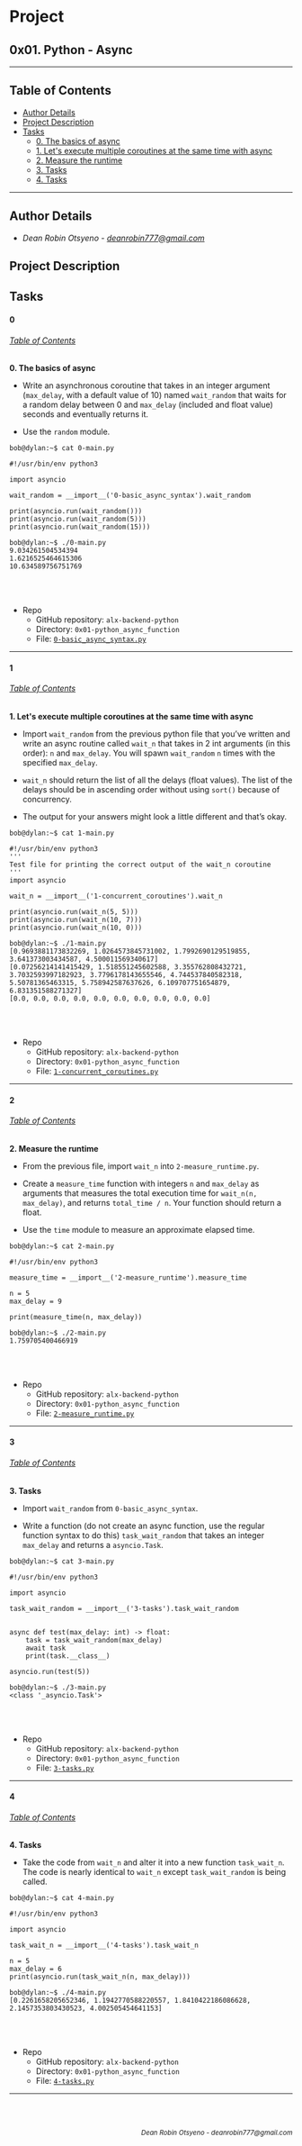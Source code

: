 # Project
## **0x01. Python - Async**
---
## Table of Contents
- [Author Details](#author-details)
- [Project Description](#project-description)
- [Tasks](#tasks)
	- [0. The basics of async](#0)
	- [1. Let's execute multiple coroutines at the same time with async](#1)
	- [2. Measure the runtime](#2)
	- [3. Tasks](#3)
	- [4. Tasks](#4)
---
## Author Details
- *Dean Robin Otsyeno - deanrobin777@gmail.com*

## Project Description


## Tasks
#### 0
###### [Table of Contents](#table-of-contents)
**0. The basics of async**

- Write an asynchronous coroutine that takes in an integer argument (`max_delay`, with a default value of 10) named `wait_random` that waits for a random delay between 0 and `max_delay` (included and float value) seconds and eventually returns it.

- Use the `random` module.

```
bob@dylan:~$ cat 0-main.py

#!/usr/bin/env python3

import asyncio

wait_random = __import__('0-basic_async_syntax').wait_random

print(asyncio.run(wait_random()))
print(asyncio.run(wait_random(5)))
print(asyncio.run(wait_random(15)))

bob@dylan:~$ ./0-main.py
9.034261504534394
1.6216525464615306
10.634589756751769
```

<br></br>
- Repo
    - GitHub repository: `alx-backend-python`
    - Directory: `0x01-python_async_function`
    - File: [`0-basic_async_syntax.py`](./0-basic_async_syntax.py)
---
#### 1
###### [Table of Contents](#table-of-contents)
**1. Let's execute multiple coroutines at the same time with async**

- Import `wait_random` from the previous python file that you’ve written and write an async routine called `wait_n` that takes in 2 int arguments (in this order): `n` and `max_delay`. You will spawn `wait_random` `n` times with the specified `max_delay`.

- `wait_n` should return the list of all the delays (float values). The list of the delays should be in ascending order without using `sort()` because of concurrency.

- The output for your answers might look a little different and that’s okay.
```
bob@dylan:~$ cat 1-main.py

#!/usr/bin/env python3
'''
Test file for printing the correct output of the wait_n coroutine
'''
import asyncio

wait_n = __import__('1-concurrent_coroutines').wait_n

print(asyncio.run(wait_n(5, 5)))
print(asyncio.run(wait_n(10, 7)))
print(asyncio.run(wait_n(10, 0)))

bob@dylan:~$ ./1-main.py
[0.9693881173832269, 1.0264573845731002, 1.7992690129519855, 3.641373003434587, 4.500011569340617]
[0.07256214141415429, 1.518551245602588, 3.355762808432721, 3.7032593997182923, 3.7796178143655546, 4.744537840582318, 5.50781365463315, 5.758942587637626, 6.109707751654879, 6.831351588271327]
[0.0, 0.0, 0.0, 0.0, 0.0, 0.0, 0.0, 0.0, 0.0, 0.0]
```

<br></br>
- Repo
    - GitHub repository: `alx-backend-python`
    - Directory: `0x01-python_async_function`
    - File: [`1-concurrent_coroutines.py`](./1-concurrent_coroutines.py)
---
#### 2
###### [Table of Contents](#table-of-contents)
**2. Measure the runtime**

- From the previous file, import `wait_n` into `2-measure_runtime.py`.

- Create a `measure_time` function with integers `n` and `max_delay` as arguments that measures the total execution time for `wait_n(n, max_delay)`, and returns `total_time / n`.  Your function should return a float.

- Use the `time` module to measure an approximate elapsed time.

```
bob@dylan:~$ cat 2-main.py

#!/usr/bin/env python3

measure_time = __import__('2-measure_runtime').measure_time

n = 5
max_delay = 9

print(measure_time(n, max_delay))

bob@dylan:~$ ./2-main.py
1.759705400466919
```

<br></br>
- Repo
    - GitHub repository: `alx-backend-python`
    - Directory: `0x01-python_async_function`
    - File: [`2-measure_runtime.py`](./2-measure_runtime.py)
---
#### 3
###### [Table of Contents](#table-of-contents)
**3. Tasks**

- Import `wait_random` from `0-basic_async_syntax`.

- Write a function (do not create an async function, use the regular function syntax to do this) `task_wait_random` that takes an integer `max_delay` and returns a `asyncio.Task`.

```
bob@dylan:~$ cat 3-main.py

#!/usr/bin/env python3

import asyncio

task_wait_random = __import__('3-tasks').task_wait_random


async def test(max_delay: int) -> float:
    task = task_wait_random(max_delay)
    await task
    print(task.__class__)

asyncio.run(test(5))

bob@dylan:~$ ./3-main.py
<class '_asyncio.Task'>
```

<br></br>
- Repo
    - GitHub repository: `alx-backend-python`
    - Directory: `0x01-python_async_function`
    - File: [`3-tasks.py`](./3-tasks.py)
---
#### 4
###### [Table of Contents](#table-of-contents)
**4. Tasks**

- Take the code from `wait_n` and alter it into a new function `task_wait_n`.  The code is nearly identical to `wait_n` except `task_wait_random` is being called.

```
bob@dylan:~$ cat 4-main.py

#!/usr/bin/env python3

import asyncio

task_wait_n = __import__('4-tasks').task_wait_n

n = 5
max_delay = 6
print(asyncio.run(task_wait_n(n, max_delay)))

bob@dylan:~$ ./4-main.py
[0.2261658205652346, 1.1942770588220557, 1.8410422186086628, 2.1457353803430523, 4.002505454641153]
```

<br></br>
- Repo
    - GitHub repository: `alx-backend-python`
    - Directory: `0x01-python_async_function`
    - File: [`4-tasks.py`](./4-tasks.py)
---


<br></br>
<div align="right">
    <sub style="font-style: italic"> Dean Robin Otsyeno - deanrobin777@gmail.com</sub>
</div>
